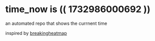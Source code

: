 # time_now is (( 1732986000692 ))

an automated repo that shows the currnent time

inspired by [breakingheatmap](https://github.com/breakingheatmap/breakingheatmap)